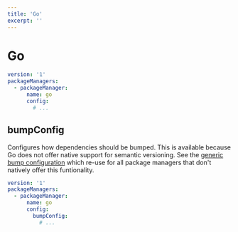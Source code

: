 ```yaml
---
title: 'Go'
excerpt: ''
---
```


# Go

<div class="code-group" data-props='{ "lineNumbers": ["true"] }'>

````yaml
version: '1'
packageManagers:
  - packageManager:
      name: go
      config:
        # ...
````

</div>

## bumpConfig

Configures how dependencies should be bumped. This is available because Go does not offer native support for semantic versioning. See the [generic bump configuration](#generic-bump-configuration) which re-use for all package managers that don't natively offer this funtionality.

<div class="code-group" data-props='{ "lineNumbers": ["true"] }'>

````yaml
version: '1'
packageManagers:
  - packageManager:
      name: go
      config:
        bumpConfig:
          # ...        
````

</div>

